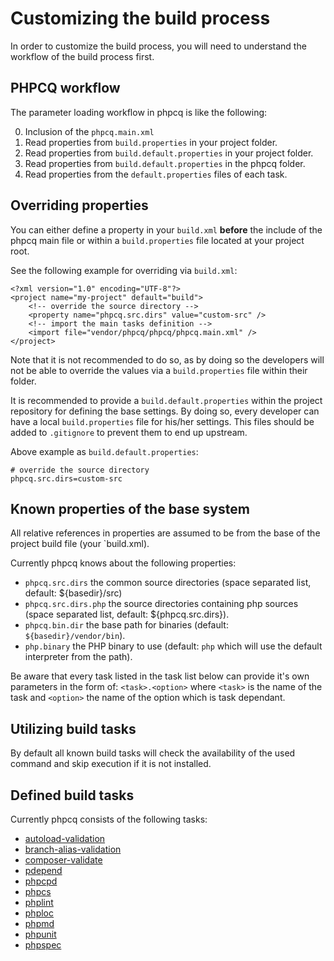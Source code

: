 Customizing the build process
=============================

In order to customize the build process, you will need to understand the workflow of the build process first.

PHPCQ workflow
--------------

The parameter loading workflow in phpcq is like the following:

0. Inclusion of the `phpcq.main.xml`
1. Read properties from `build.properties` in your project folder.
2. Read properties from `build.default.properties` in your project folder.
3. Read properties from `build.default.properties` in the phpcq folder.
4. Read properties from the `default.properties` files of each task.

Overriding properties
---------------------

You can either define a property in your `build.xml` **before** the include of the phpcq main file or within a
`build.properties` file located at your project root.

See the following example for overriding via `build.xml`:

```
<?xml version="1.0" encoding="UTF-8"?>
<project name="my-project" default="build">
    <!-- override the source directory -->
    <property name="phpcq.src.dirs" value="custom-src" />
    <!-- import the main tasks definition -->
    <import file="vendor/phpcq/phpcq/phpcq.main.xml" />
</project>
```

Note that it is not recommended to do so, as by doing so the developers will not be able to override the values via a
`build.properties` file within their folder.

It is recommended to provide a `build.default.properties` within the project repository for defining the base settings.
By doing so, every developer can have a local `build.properties` file for his/her settings.
This files should be added to `.gitignore` to prevent them to end up upstream.

Above example as `build.default.properties`:

```
# override the source directory
phpcq.src.dirs=custom-src
```

Known properties of the base system
-----------------------------------

All relative references in properties are assumed to be from the base of the project build file (your `build.xml).

Currently phpcq knows about the following properties:
* `phpcq.src.dirs` the common source directories (space separated list, default: ${basedir}/src)
* `phpcq.src.dirs.php` the source directories containing php sources (space separated list, default: ${phpcq.src.dirs}).
* `phpcq.bin.dir` the base path for binaries (default: `${basedir}/vendor/bin`).
* `php.binary` the PHP binary to use (default: `php` which will use the default interpreter from the path).

Be aware that every task listed in the task list below can provide it's own parameters in the form of: `<task>.<option>`
where `<task>` is the name of the task and `<option>` the name of the option which is task dependant.

Utilizing build tasks
---------------------

By default all known build tasks will check the availability of the used command and skip execution if it is not
installed.

Defined build tasks
-------------------

Currently phpcq consists of the following tasks:
* [autoload-validation](../tasks/autoload-validation/documentation.md)
* [branch-alias-validation](../tasks/branch-alias-validation/documentation.md)
* [composer-validate](../tasks/composer-validate/documentation.md)
* [pdepend](../tasks/pdepend/documentation.md)
* [phpcpd](../tasks/phpcpd/documentation.md)
* [phpcs](../tasks/phpcs/documentation.md)
* [phplint](../tasks/phplint/documentation.md)
* [phploc](../tasks/phploc/documentation.md)
* [phpmd](../tasks/phpmd/documentation.md)
* [phpunit](../tasks/phpunit/documentation.md)
* [phpspec](../tasks/phpspec/documentation.md)

